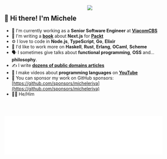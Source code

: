 <a href="https://www.packtpub.com/product/real-world-next-js/9781801073493">
  <img width="240" align="right" src="https://micheleriva.it/_next/image?url=%2Fbook%2FB16985_Next.png&w=640&q=75">
</a>

## 👋 Hi there! I'm Michele

- 🏢   I'm currently working as a **Senior Software Engineer** at **[ViacomCBS](https://viacbs.com)**
- 📙   I'm writing a **[book](https://www.packtpub.com/product/real-world-next-js/9781801073493)** about **Next.js** for **[Packt](https://www.packtpub.com)**
- ⚙️    I love to code in **Node.js**, **TypeScript**, **Go**, **Elixir**
- 🔭   I'd like to work more on **Haskell**, **Rust**, **Erlang**, **OCaml**, **Scheme**
- 🗣   I sometimes give talks about **functional programming**, **OSS** and... **philosophy**.
- ✍️    I write **[dozens of public domains articles](https://micheleriva.medium.com)**
- 🎥   I make videos about **programming languages** on **[YouTube](https://www.youtube.com/channel/UCgZgEdT-H9bSqhumMiWybXA)**
- 🙏   You can sponsor my work on GitHub sponsors: [https://github.com/sponsors/micheleriva](https://github.com/sponsors/micheleriva)
- 🏳️‍🌈 He/Him

<br />
<br />
<p align="center">
  <img src="/github-metrics.svg" />
</p>
